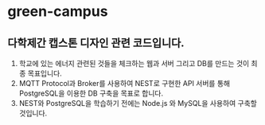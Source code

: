# green-campus

## 다학제간 캡스톤 디자인 관련 코드입니다.
1. 학교에 있는 에너지 관련된 것들을 체크하는 웹과 서버 그리고 DB를 만드는 것이 최종 목표입니다.
2. MQTT Protocol과 Broker를 사용하여 NEST로 구현한 API 서버를 통해 PostgreSQL을 이용한 DB 구축을 목표로 합니다.
3. NEST와 PostgreSQL을 학습하기 전에는 Node.js 와 MySQL을 사용하여 구축할 것입니다.